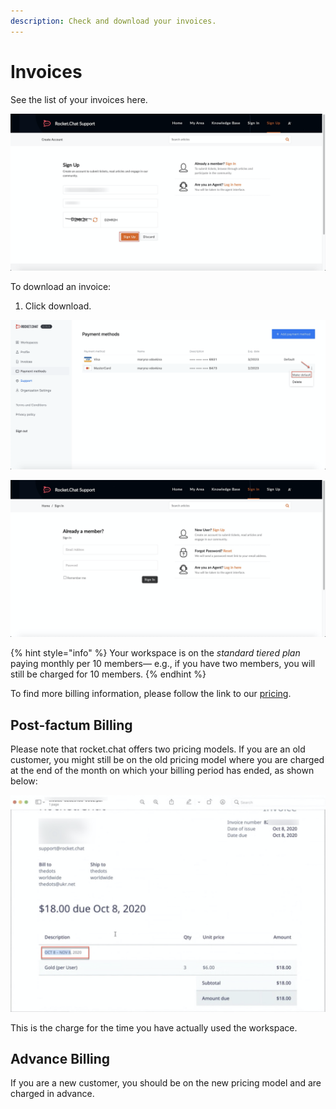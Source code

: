 ```yaml
---
description: Check and download your invoices.
---
```


# Invoices

See the list of your invoices here.

![](../../../.gitbook/assets/image%20%28102%29.png)

To download an invoice:

1. Click download.

![](../../../.gitbook/assets/image%20%2897%29.png)

![](../../../.gitbook/assets/image%20%2898%29.png)

{% hint style="info" %}
Your workspace is on the _standard tiered plan_ paying monthly per 10 members— e.g., if you have two members, you will still be charged for 10 members.
{% endhint %}

To find more billing information, please follow the link to our [pricing](https://rocket.chat/pricing/).

## Post-factum Billing

Please note that rocket.chat offers two pricing models. If you are an old customer, you might still be on the old pricing model where you are charged at the end of the month on which your billing period has ended, as shown below:

![](../../../.gitbook/assets/image%20%28308%29%20%282%29%20%282%29%20%282%29.png)

This is the charge for the time you have actually used the workspace.

## Advance Billing

If you are a new customer, you should be on the new pricing model and are charged in advance.

